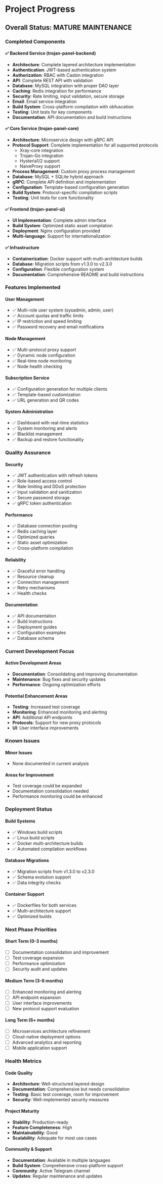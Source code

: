 # Project Progress

## Overall Status: **MATURE MAINTENANCE**

### Completed Components

#### ✅ Backend Service (trojan-panel-backend)
- **Architecture**: Complete layered architecture implementation
- **Authentication**: JWT-based authentication system
- **Authorization**: RBAC with Casbin integration
- **API**: Complete REST API with validation
- **Database**: MySQL integration with proper DAO layer
- **Caching**: Redis integration for performance
- **Security**: Rate limiting, input validation, secure storage
- **Email**: Email service integration
- **Build System**: Cross-platform compilation with obfuscation
- **Testing**: Unit tests for key components
- **Documentation**: API documentation and build instructions

#### ✅ Core Service (trojan-panel-core)
- **Architecture**: Microservice design with gRPC API
- **Protocol Support**: Complete implementation for all supported protocols
  - Xray-core integration
  - Trojan-Go integration
  - Hysteria1/2 support
  - NaiveProxy support
- **Process Management**: Custom proxy process management
- **Database**: MySQL + SQLite hybrid approach
- **gRPC**: Complete API definition and implementation
- **Configuration**: Template-based configuration generation
- **Build System**: Protocol-specific compilation scripts
- **Testing**: Unit tests for core functionality

#### ✅ Frontend (trojan-panel-ui)
- **UI Implementation**: Complete admin interface
- **Build System**: Optimized static asset compilation
- **Deployment**: Nginx configuration provided
- **Multi-language**: Support for internationalization

#### ✅ Infrastructure
- **Containerization**: Docker support with multi-architecture builds
- **Database**: Migration scripts from v1.3.0 to v2.3.0
- **Configuration**: Flexible configuration system
- **Documentation**: Comprehensive README and build instructions

### Features Implemented

#### User Management
- ✅ Multi-role user system (sysadmin, admin, user)
- ✅ Account quotas and traffic limits
- ✅ IP restriction and speed limiting
- ✅ Password recovery and email notifications

#### Node Management
- ✅ Multi-protocol proxy support
- ✅ Dynamic node configuration
- ✅ Real-time node monitoring
- ✅ Node health checking

#### Subscription Service
- ✅ Configuration generation for multiple clients
- ✅ Template-based customization
- ✅ URL generation and QR codes

#### System Administration
- ✅ Dashboard with real-time statistics
- ✅ System monitoring and alerts
- ✅ Blacklist management
- ✅ Backup and restore functionality

### Quality Assurance

#### Security
- ✅ JWT authentication with refresh tokens
- ✅ Role-based access control
- ✅ Rate limiting and DDoS protection
- ✅ Input validation and sanitization
- ✅ Secure password storage
- ✅ gRPC token authentication

#### Performance
- ✅ Database connection pooling
- ✅ Redis caching layer
- ✅ Optimized queries
- ✅ Static asset optimization
- ✅ Cross-platform compilation

#### Reliability
- ✅ Graceful error handling
- ✅ Resource cleanup
- ✅ Connection management
- ✅ Retry mechanisms
- ✅ Health checks

#### Documentation
- ✅ API documentation
- ✅ Build instructions
- ✅ Deployment guides
- ✅ Configuration examples
- ✅ Database schema

### Current Development Focus

#### Active Development Areas
- **Documentation**: Consolidating and improving documentation
- **Maintenance**: Bug fixes and security updates
- **Performance**: Ongoing optimization efforts

#### Potential Enhancement Areas
- **Testing**: Increased test coverage
- **Monitoring**: Enhanced monitoring and alerting
- **API**: Additional API endpoints
- **Protocols**: Support for new proxy protocols
- **UI**: User interface improvements

### Known Issues

#### Minor Issues
- None documented in current analysis

#### Areas for Improvement
- Test coverage could be expanded
- Documentation consolidation needed
- Performance monitoring could be enhanced

### Deployment Status

#### Build Systems
- ✅ Windows build scripts
- ✅ Linux build scripts
- ✅ Docker multi-architecture builds
- ✅ Automated compilation workflows

#### Database Migrations
- ✅ Migration scripts from v1.3.0 to v2.3.0
- ✅ Schema evolution support
- ✅ Data integrity checks

#### Container Support
- ✅ Dockerfiles for both services
- ✅ Multi-architecture support
- ✅ Optimized builds

### Next Phase Priorities

#### Short Term (0-3 months)
- [ ] Documentation consolidation and improvement
- [ ] Test coverage expansion
- [ ] Performance optimization
- [ ] Security audit and updates

#### Medium Term (3-6 months)
- [ ] Enhanced monitoring and alerting
- [ ] API endpoint expansion
- [ ] User interface improvements
- [ ] New protocol support evaluation

#### Long Term (6+ months)
- [ ] Microservices architecture refinement
- [ ] Cloud-native deployment options
- [ ] Advanced analytics and reporting
- [ ] Mobile application support

### Health Metrics

#### Code Quality
- **Architecture**: Well-structured layered design
- **Documentation**: Comprehensive but needs consolidation
- **Testing**: Basic test coverage, room for improvement
- **Security**: Well-implemented security measures

#### Project Maturity
- **Stability**: Production-ready
- **Feature Completeness**: High
- **Maintainability**: Good
- **Scalability**: Adequate for most use cases

#### Community & Support
- **Documentation**: Available in multiple languages
- **Build System**: Comprehensive cross-platform support
- **Community**: Active Telegram channel
- **Updates**: Regular maintenance and updates